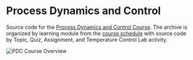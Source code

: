 # Process Dynamics and Control

Source code for the [Process Dynamics and Control Course](https://apmonitor.com/pdc). The archive is organized by learning module from the [course schedule](https://apmonitor.com/pdc/index.php/Main/CourseSchedule) with source code by Topic, Quiz, Assignment, and Temperature Control Lab activity.

![PDC Course Overview](https://apmonitor.com/pdc/uploads/Main/pdc_overview.png)

